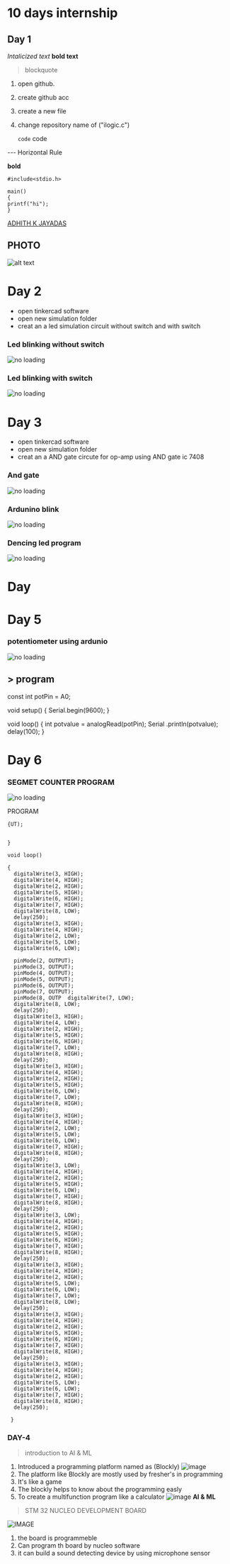 # 10 days internship

## Day 1

*Intalicized text*
**bold text**

> blockquote

1. open github.
2. create github acc
3. create a new file
4. change repository name of ("ilogic.c")

 	`code` code

--- Horizontal Rule 	

**bold**
```
#include<stdio.h>

main()
{
printf("hi");
}
```
[ADHITH K JAYADAS](https://github.com/Adhithkjayadas)

## PHOTO

![alt text](https://github.com/Adhithkjayadas/Test/blob/main/Screenshot_2023-05-11-10-56-49-220_com.miui.gallery.jpg)


# Day 2

- open tinkercad software
- open new simulation folder
- creat an a led simulation circuit without switch and with switch

### Led blinking without switch

![no loading](https://github.com/Adhithkjayadas/internship-10-days/blob/main/image/Screenshot%20from%202023-05-09%2012-14-35.png)

### Led blinking with switch

![no loading](https://github.com/Adhithkjayadas/internship-10-days/blob/main/image/Screenshot%20from%202023-05-09%2012-23-38.png)

# Day 3

- open tinkercad software
- open new simulation folder
- creat an a AND gate circute for op-amp using AND gate ic 7408

### And gate

![no loading](https://github.com/Adhithkjayadas/internship-10-days/blob/main/image/Screenshot%20from%202023-05-11%2010-43-12.png)

### Ardunino blink

![no loading](https://github.com/Adhithkjayadas/internship-10-days/blob/main/image/Screenshot%20from%202023-05-11%2011-13-21.png)

### Dencing led program

![no loading](https://github.com/Adhithkjayadas/internship-10-days/blob/main/image/Screenshot%20from%202023-05-11%2012-53-44.png)

# Day




# Day 5

### potentiometer using ardunio

![no loading](https://github.com/Adhithkjayadas/internship-10-days/blob/main/image/Screenshot%20from%202023-05-15%2014-28-51.png) 

## > program

const int potPin = A0;

void setup() {
  Serial.begin(9600); 
}

void loop() {
  int potvalue = analogRead(potPin);
    Serial .println(potvalue);
      delay(100);
}

# Day 6

### SEGMET COUNTER PROGRAM
![no loading](https://github.com/Adhithkjayadas/internship-10-days/blob/main/image/Screenshot%20from%202023-05-16%2009-12-37.png)

PROGRAM

``` void setup()
{UT);
 

}

void loop()
  
{
  digitalWrite(3, HIGH);
  digitalWrite(4, HIGH);
  digitalWrite(2, HIGH);
  digitalWrite(5, HIGH);
  digitalWrite(6, HIGH);
  digitalWrite(7, HIGH);
  digitalWrite(8, LOW);
  delay(250);
  digitalWrite(3, HIGH);
  digitalWrite(4, HIGH);
  digitalWrite(2, LOW);
  digitalWrite(5, LOW);
  digitalWrite(6, LOW);

  pinMode(2, OUTPUT);
  pinMode(3, OUTPUT);
  pinMode(4, OUTPUT);
  pinMode(5, OUTPUT);
  pinMode(6, OUTPUT);
  pinMode(7, OUTPUT);
  pinMode(8, OUTP  digitalWrite(7, LOW);
  digitalWrite(8, LOW);
  delay(250);
  digitalWrite(3, HIGH);
  digitalWrite(4, LOW);
  digitalWrite(2, HIGH);
  digitalWrite(5, HIGH);
  digitalWrite(6, HIGH);
  digitalWrite(7, LOW);
  digitalWrite(8, HIGH);
  delay(250);
  digitalWrite(3, HIGH);
  digitalWrite(4, HIGH);
  digitalWrite(2, HIGH);
  digitalWrite(5, HIGH);
  digitalWrite(6, LOW);
  digitalWrite(7, LOW);
  digitalWrite(8, HIGH);
  delay(250);
  digitalWrite(3, HIGH);
  digitalWrite(4, HIGH);
  digitalWrite(2, LOW);
  digitalWrite(5, LOW);
  digitalWrite(6, LOW);
  digitalWrite(7, HIGH);
  digitalWrite(8, HIGH);
  delay(250);
  digitalWrite(3, LOW);
  digitalWrite(4, HIGH);
  digitalWrite(2, HIGH);
  digitalWrite(5, HIGH);
  digitalWrite(6, LOW);
  digitalWrite(7, HIGH);
  digitalWrite(8, HIGH);
  delay(250);
  digitalWrite(3, LOW);
  digitalWrite(4, HIGH);
  digitalWrite(2, HIGH);
  digitalWrite(5, HIGH);
  digitalWrite(6, HIGH);
  digitalWrite(7, HIGH);
  digitalWrite(8, HIGH);
  delay(250);
  digitalWrite(3, HIGH);
  digitalWrite(4, HIGH);
  digitalWrite(2, HIGH);
  digitalWrite(5, LOW);
  digitalWrite(6, LOW);
  digitalWrite(7, LOW);
  digitalWrite(8, LOW);
  delay(250);
  digitalWrite(3, HIGH);
  digitalWrite(4, HIGH);
  digitalWrite(2, HIGH);
  digitalWrite(5, HIGH);
  digitalWrite(6, HIGH);
  digitalWrite(7, HIGH);
  digitalWrite(8, HIGH);
  delay(250);
  digitalWrite(3, HIGH);
  digitalWrite(4, HIGH);
  digitalWrite(2, HIGH);
  digitalWrite(5, LOW);
  digitalWrite(6, LOW);
  digitalWrite(7, HIGH);
  digitalWrite(8, HIGH);
  delay(250);
 
 }
 ```
 ### DAY-4

> introduction to AI & ML
1. Introduced a programming platform named as (Blockly) ![image](https://github.com/kpr22102210/10-Days-internship/blob/main/img/Screenshot%20from%202023-05-12%2010-34-11.png)
2. The platform like Blockly are mostly used by  fresher's in programming
3. It's like a game 
4. The blockly helps to know about the programming easly
5. To create a multifunction program like a calculator ![image](https://github.com/kpr22102210/10-Days-internship/blob/main/img/Screenshot%20from%202023-05-12%2012-21-17.png)
**AI & ML** 
> STM 32 NUCLEO DEVELOPMENT BOARD
 
![IMAGE](https://github.com/kpr22102210/10-Days-internship/blob/main/img/Untitled.jpeg)
1. the board is programmeble
2. Can program th board by nucleo software
3. it can build a sound detecting device by using microphone sensor 






